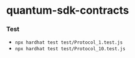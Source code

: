 # quantum-sdk-contracts

### Test
- `npx hardhat test test/Protocol_1.test.js`
- `npx hardhat test test/Protocol_10.test.js`